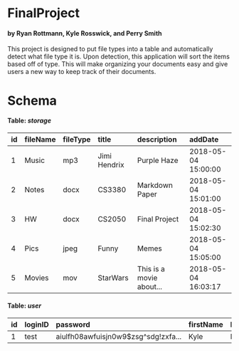 # FinalProject
#### by Ryan Rottmann, Kyle Rosswick, and Perry Smith


This project is designed to put file types into a table and automatically detect what file type it is.  Upon detection, this application will sort the items based off of type. This will make organizing your documents easy and give users a new way to keep track of their documents.

# Schema

#### Table: ***storage***

|id|fileName|fileType|title|description|addDate|
|:-|:-------|:-------|:----|:----------|:------|
|1|Music|mp3|Jimi Hendrix|Purple Haze|2018-05-04 15:00:00|
|2|Notes|docx|CS3380|Markdown Paper|2018-05-04 15:01:00|
|3|HW|docx|CS2050|Final Project|2018-05-04 15:02:30|
|4|Pics|jpeg|Funny|Memes|2018-05-04 15:05:00|
|5|Movies|mov|StarWars|This is a movie about...|2018-05-04 16:03:17|


#### Table: ***user***

|id|loginID|password|firstName|lastName|
|:-|:------|:-------|:--------|--------|
|1|test|aiulfh08awfuisjn0w9$zsg^sdg!zxfa...|Kyle|Rosswick|
